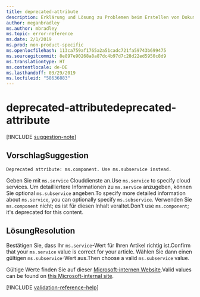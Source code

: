 ```yaml
---
title: deprecated-attribute
description: Erklärung und Lösung zu Problemen beim Erstellen von Dokumentationsartikeln – deprecated-attribute
author: meganbradley
ms.author: mbradley
ms.topic: error-reference
ms.date: 2/1/2019
ms.prod: non-product-specific
ms.openlocfilehash: 113ca759af1765a2a51cadc721fa59743b699475
ms.sourcegitcommit: 8e897e90268a8a87dc4b97d7c28d22ed5950c8d9
ms.translationtype: HT
ms.contentlocale: de-DE
ms.lasthandoff: 03/29/2019
ms.locfileid: "58636883"
---
```

# <a name="deprecated-attribute"></a><span data-ttu-id="80b5b-103">deprecated-attribute</span><span class="sxs-lookup"><span data-stu-id="80b5b-103">deprecated-attribute</span></span>

[!INCLUDE [suggestion-note](includes/suggestion-note.md)]

## <a name="suggestion"></a><span data-ttu-id="80b5b-104">Vorschlag</span><span class="sxs-lookup"><span data-stu-id="80b5b-104">Suggestion</span></span>

`Deprecated attribute: ms.component. Use ms.subservice instead.`

<span data-ttu-id="80b5b-105">Geben Sie mit `ms.service` Clouddienste an.</span><span class="sxs-lookup"><span data-stu-id="80b5b-105">Use `ms.service` to specify cloud services.</span></span> <span data-ttu-id="80b5b-106">Um detailliertere Informationen zu `ms.service` anzugeben, können Sie optional `ms.subservice` angeben.</span><span class="sxs-lookup"><span data-stu-id="80b5b-106">To specify more detailed information about `ms.service`, you can optionally specify `ms.subservice`.</span></span> <span data-ttu-id="80b5b-107">Verwenden Sie `ms.component` nicht; es ist für diesen Inhalt veraltet.</span><span class="sxs-lookup"><span data-stu-id="80b5b-107">Don't use `ms.component`; it's deprecated for this content.</span></span>

## <a name="resolution"></a><span data-ttu-id="80b5b-108">Lösung</span><span class="sxs-lookup"><span data-stu-id="80b5b-108">Resolution</span></span>

<span data-ttu-id="80b5b-109">Bestätigen Sie, dass Ihr `ms.service`-Wert für Ihren Artikel richtig ist.</span><span class="sxs-lookup"><span data-stu-id="80b5b-109">Confirm that your `ms.service` value is correct for your article.</span></span> <span data-ttu-id="80b5b-110">Wählen Sie dann einen gültigen `ms.subservice`-Wert aus.</span><span class="sxs-lookup"><span data-stu-id="80b5b-110">Then choose a valid `ms.subservice` value.</span></span>

<span data-ttu-id="80b5b-111">Gültige Werte finden Sie auf dieser [Microsoft-internen Website](https://docsmetadatatool.azurewebsites.net/allowlists).</span><span class="sxs-lookup"><span data-stu-id="80b5b-111">Valid values can be found on [this Microsoft-internal site](https://docsmetadatatool.azurewebsites.net/allowlists).</span></span>

<!--make sure to add this file to your includes folder and verify the path-->
[!INCLUDE [validation-reference-help](includes/validation-reference-help.md)]
